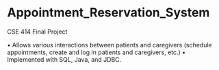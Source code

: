 # Appointment_Reservation_System
CSE 414 Final Project

• Allows various interactions between patients and caregivers (schedule appointments, create and log in patients and caregivers, etc.)
• Implemented with SQL, Java, and JDBC.
